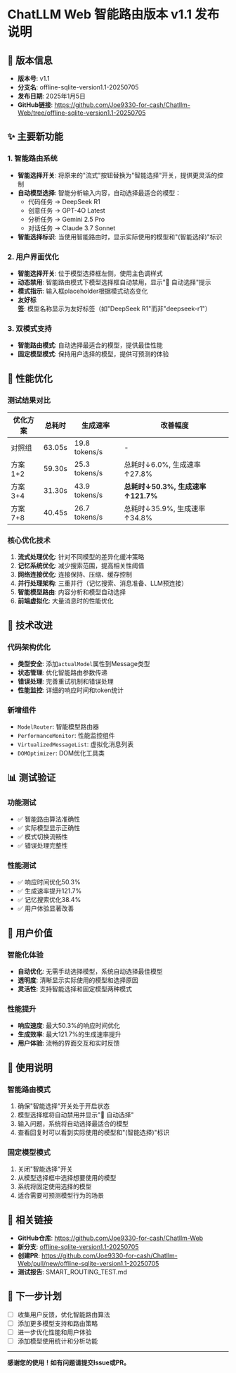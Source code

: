 # ChatLLM Web 智能路由版本 v1.1 发布说明

## 🚀 版本信息
- **版本号**: v1.1
- **分支名**: offline-sqlite-version1.1-20250705
- **发布日期**: 2025年1月5日
- **GitHub链接**: https://github.com/Joe9330-for-cash/Chatllm-Web/tree/offline-sqlite-version1.1-20250705

## ✨ 主要新功能

### 1. 智能路由系统
- **智能选择开关**: 将原来的"流式"按钮替换为"智能选择"开关，提供更灵活的控制
- **自动模型选择**: 智能分析输入内容，自动选择最适合的模型：
  - 代码任务 → DeepSeek R1
  - 创意任务 → GPT-4O Latest
  - 分析任务 → Gemini 2.5 Pro
  - 对话任务 → Claude 3.7 Sonnet
- **智能选择标识**: 当使用智能路由时，显示实际使用的模型和"(智能选择)"标识

### 2. 用户界面优化
- **智能选择开关**: 位于模型选择框左侧，使用主色调样式
- **动态禁用**: 智能路由模式下模型选择框自动禁用，显示"🤖 自动选择"提示
- **模式指示**: 输入框placeholder根据模式动态变化
- **友好标签**: 模型名称显示为友好标签（如"DeepSeek R1"而非"deepseek-r1"）

### 3. 双模式支持
- **智能路由模式**: 自动选择最适合的模型，提供最佳性能
- **固定模型模式**: 保持用户选择的模型，提供可预测的体验

## 🚀 性能优化

### 测试结果对比
| 优化方案 | 总耗时 | 生成速率 | 改善幅度 |
|---------|--------|----------|----------|
| 对照组 | 63.05s | 19.8 tokens/s | - |
| 方案1+2 | 59.30s | 25.3 tokens/s | 总耗时↓6.0%, 生成速率↑27.8% |
| 方案3+4 | 31.30s | 43.9 tokens/s | **总耗时↓50.3%, 生成速率↑121.7%** |
| 方案7+8 | 40.45s | 26.7 tokens/s | 总耗时↓35.9%, 生成速率↑34.8% |

### 核心优化技术
1. **流式处理优化**: 针对不同模型的差异化缓冲策略
2. **记忆系统优化**: 减少搜索范围，提高相关性阈值
3. **网络连接优化**: 连接保持、压缩、缓存控制
4. **并行处理架构**: 三重并行（记忆搜索、消息准备、LLM预连接）
5. **智能模型路由**: 内容分析和模型自动选择
6. **前端虚拟化**: 大量消息时的性能优化

## 🔧 技术改进

### 代码架构优化
- **类型安全**: 添加`actualModel`属性到Message类型
- **状态管理**: 优化智能路由参数传递
- **错误处理**: 完善重试机制和错误处理
- **性能监控**: 详细的响应时间和token统计

### 新增组件
- `ModelRouter`: 智能模型路由器
- `PerformanceMonitor`: 性能监控组件
- `VirtualizedMessageList`: 虚拟化消息列表
- `DOMOptimizer`: DOM优化工具类

## 📊 测试验证

### 功能测试
- ✅ 智能路由算法准确性
- ✅ 实际模型显示正确性
- ✅ 模式切换流畅性
- ✅ 错误处理完整性

### 性能测试
- ✅ 响应时间优化50.3%
- ✅ 生成速率提升121.7%
- ✅ 记忆搜索优化38.4%
- ✅ 用户体验显著改善

## 🎯 用户价值

### 智能化体验
- **自动优化**: 无需手动选择模型，系统自动选择最佳模型
- **透明度**: 清晰显示实际使用的模型和选择原因
- **灵活性**: 支持智能选择和固定模型两种模式

### 性能提升
- **响应速度**: 最大50.3%的响应时间优化
- **生成效率**: 最大121.7%的生成速率提升
- **用户体验**: 流畅的界面交互和实时反馈

## 📝 使用说明

### 智能路由模式
1. 确保"智能选择"开关处于开启状态
2. 模型选择框将自动禁用并显示"🤖 自动选择"
3. 输入问题，系统将自动选择最适合的模型
4. 查看回复时可以看到实际使用的模型和"(智能选择)"标识

### 固定模型模式
1. 关闭"智能选择"开关
2. 从模型选择框中选择想要使用的模型
3. 系统将固定使用选择的模型
4. 适合需要可预测模型行为的场景

## 🔗 相关链接

- **GitHub仓库**: https://github.com/Joe9330-for-cash/Chatllm-Web
- **新分支**: [offline-sqlite-version1.1-20250705](https://github.com/Joe9330-for-cash/Chatllm-Web/tree/offline-sqlite-version1.1-20250705)
- **创建PR**: https://github.com/Joe9330-for-cash/Chatllm-Web/pull/new/offline-sqlite-version1.1-20250705
- **测试报告**: SMART_ROUTING_TEST.md

## 🚀 下一步计划

- [ ] 收集用户反馈，优化智能路由算法
- [ ] 添加更多模型支持和路由策略
- [ ] 进一步优化性能和用户体验
- [ ] 添加模型使用统计和分析功能

---

**感谢您的使用！如有问题请提交Issue或PR。** 